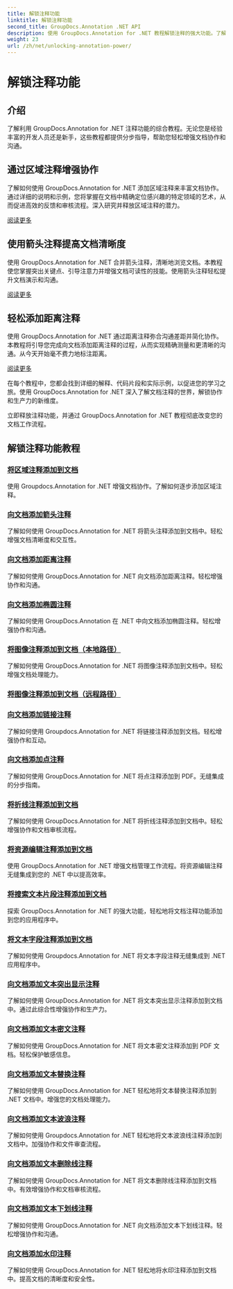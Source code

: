 ```yaml
---
title: 解锁注释功能
linktitle: 解锁注释功能
second_title: GroupDocs.Annotation .NET API
description: 使用 GroupDocs.Annotation for .NET 教程解锁注释的强大功能。了解逐步添加各种注释并轻松增强协作。
weight: 23
url: /zh/net/unlocking-annotation-power/
---
```


# 解锁注释功能

## 介绍

了解利用 GroupDocs.Annotation for .NET 注释功能的综合教程。无论您是经验丰富的开发人员还是新手，这些教程都提供分步指导，帮助您轻松增强文档协作和沟通。

## 通过区域注释增强协作

了解如何使用 GroupDocs.Annotation for .NET 添加区域注释来丰富文档协作。通过详细的说明和示例，您将掌握在文档中精确定位感兴趣的特定领域的艺术，从而促进高效的反馈和审核流程。深入研究并释放区域注释的潜力。

[阅读更多](./add-area-annotation/)

## 使用箭头注释提高文档清晰度

使用 GroupDocs.Annotation for .NET 合并箭头注释，清晰地浏览文档。本教程使您掌握突出关键点、引导注意力并增强文档可读性的技能。使用箭头注释轻松提升文档演示和沟通。

[阅读更多](./add-arrow-annotation/)

## 轻松添加距离注释

使用 GroupDocs.Annotation for .NET 通过距离注释弥合沟通差距并简化协作。本教程将引导您完成向文档添加距离注释的过程，从而实现精确测量和更清晰的沟通。从今天开始毫不费力地标注距离。

[阅读更多](./add-distance-annotation/)

在每个教程中，您都会找到详细的解释、代码片段和实际示例，以促进您的学习之旅。使用 GroupDocs.Annotation for .NET 深入了解文档注释的世界，解锁协作和生产力的新维度。

立即释放注释功能，并通过 GroupDocs.Annotation for .NET 教程彻底改变您的文档工作流程。

## 解锁注释功能教程
### [将区域注释添加到文档](./add-area-annotation/)
使用 Groupdocs.Annotation for .NET 增强文档协作。了解如何逐步添加区域注释。
### [向文档添加箭头注释](./add-arrow-annotation/)
了解如何使用 GroupDocs.Annotation for .NET 将箭头注释添加到文档中。轻松增强文档清晰度和交互性。
### [向文档添加距离注释](./add-distance-annotation/)
了解如何使用 GroupDocs.Annotation for .NET 向文档添加距离注释。轻松增强协作和沟通。
### [向文档添加椭圆注释](./add-ellipse-annotation/)
了解如何使用 GroupDocs.Annotation 在 .NET 中向文档添加椭圆注释。轻松增强协作和沟通。
### [将图像注释添加到文档（本地路径）](./add-image-annotation-local-path/)
了解如何使用 GroupDocs.Annotation for .NET 将图像注释添加到文档中。轻松增强文档处理能力。
### [将图像注释添加到文档（远程路径）](./add-image-annotation-remote-path/)
### [向文档添加链接注释](./add-link-annotation/)
了解如何使用 Groupdocs.Annotation for .NET 将链接注释添加到文档。轻松增强协作和互动。
### [向文档添加点注释](./add-point-annotation/)
了解如何使用 GroupDocs.Annotation for .NET 将点注释添加到 PDF。无缝集成的分步指南。
### [将折线注释添加到文档](./add-polyline-annotation/)
了解如何使用 GroupDocs.Annotation for .NET 将折线注释添加到文档中。轻松增强协作和文档审核流程。
### [将资源编辑注释添加到文档](./add-resources-redaction-annotation/)
使用 GroupDocs.Annotation for .NET 增强文档管理工作流程。将资源编辑注释无缝集成到您的 .NET 中以提高效率。
### [将搜索文本片段注释添加到文档](./add-search-text-fragment-annotation/)
探索 GroupDocs.Annotation for .NET 的强大功能，轻松地将文档注释功能添加到您的应用程序中。
### [将文本字段注释添加到文档](./add-text-field-annotation/)
了解如何使用 Groupdocs.Annotation for .NET 将文本字段注释无缝集成到 .NET 应用程序中。
### [向文档添加文本突出显示注释](./add-text-highlight-annotation/)
了解如何使用 GroupDocs.Annotation for .NET 将文本突出显示注释添加到文档中。通过此综合性增强协作和生产力。
### [向文档添加文本密文注释](./add-text-redaction-annotation/)
了解如何使用 GroupDocs.Annotation for .NET 将文本密文注释添加到 PDF 文档。轻松保护敏感信息。
### [向文档添加文本替换注释](./add-text-replacement-annotation/)
了解如何使用 GroupDocs.Annotation for .NET 轻松地将文本替换注释添加到 .NET 文档中。增强您的文档处理能力。
### [向文档添加文本波浪注释](./add-text-squiggly-annotation/)
了解如何使用 Groupdocs.Annotation for .NET 轻松地将文本波浪线注释添加到文档中。加强协作和文件审查流程。
### [向文档添加文本删除线注释](./add-text-strikeout-annotation/)
了解如何使用 GroupDocs.Annotation for .NET 将文本删除线注释添加到文档中。有效增强协作和文档审核流程。
### [向文档添加文本下划线注释](./add-text-underline-annotation/)
了解如何使用 GroupDocs.Annotation for .NET 向文档添加文本下划线注释。轻松增强协作和沟通。
### [向文档添加水印注释](./add-watermark-annotation/)
了解如何使用 GroupDocs.Annotation for .NET 轻松地将水印注释添加到文档中。提高文档的清晰度和安全性。